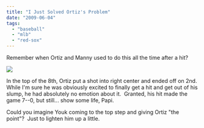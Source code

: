 ```yaml
---
title: "I Just Solved Ortiz's Problem"
date: "2009-06-04"
tags:
  - "baseball"
  - "mlb"
  - "red-sox"
---
```


Remember when Ortiz and Manny used to do this all the time after a hit?

![](http://askanintj.typepad.com/.a/6a01127945582d28a401157070653a970b-320wi)

In the top of the 8th, Ortiz put a shot into right center and ended off on 2nd.  While I'm sure he was obviously excited to finally get a hit and get out of his slump, he had absolutely no emotion about it.  Granted, his hit made the game 7--0, but still... show some life, Papi.

Could you imagine Youk coming to the top step and giving Ortiz "the point"?  Just to lighten him up a little.
